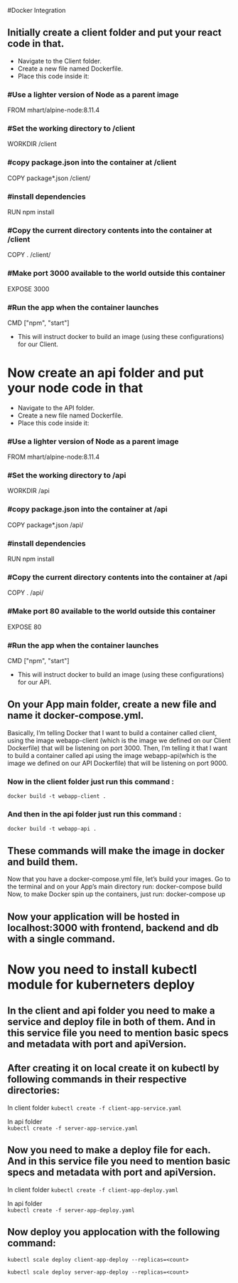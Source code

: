 
#Docker Integration

## Initially create a client folder and put your react code in that.
- Navigate to the Client folder.
- Create a new file named Dockerfile.
- Place this code inside it:

### #Use a lighter version of Node as a parent image
FROM mhart/alpine-node:8.11.4

### #Set the working directory to /client
WORKDIR /client

### #copy package.json into the container at /client
COPY package*.json /client/

### #install dependencies
RUN npm install

### #Copy the current directory contents into the container at /client
COPY . /client/
### #Make port 3000 available to the world outside this container
EXPOSE 3000

### #Run the app when the container launches
CMD ["npm", "start"]


- This will instruct docker to build an image (using these configurations) for our Client.


# Now create an api folder and put your node code in that

- Navigate to the API folder.
- Create a new file named Dockerfile.
- Place this code inside it:

### #Use a lighter version of Node as a parent image
FROM mhart/alpine-node:8.11.4

### #Set the working directory to /api
WORKDIR /api

### #copy package.json into the container at /api
COPY package*.json /api/

### #install dependencies
RUN npm install

### #Copy the current directory contents into the container at /api
COPY . /api/

### #Make port 80 available to the world outside this container
EXPOSE 80

### #Run the app when the container launches
CMD ["npm", "start"]

- This will instruct docker to build an image (using these configurations) for our API.



## On your App main folder, create a new file and name it docker-compose.yml.
Basically, I’m telling Docker that I want to build a container called client, using the image webapp-client (which is the image we defined on our Client Dockerfile) that will be listening on port 3000. Then, I’m telling it that I want to build a container called api using the image webapp-api(which is the image we defined on our API Dockerfile) that will be listening on port 9000.

### Now in the client folder just run this command : 
```docker build -t webapp-client .```

### And then in the api folder just run this command : 
```docker build -t webapp-api .```


## These commands will make the image in docker and build them.


Now that you have a docker-compose.yml file, let’s build your images. Go to the terminal and on your App’s main directory run:
docker-compose build
Now, to make Docker spin up the containers, just run:
docker-compose up

## Now your application will be hosted in localhost:3000 with frontend, backend and db with a single command.



# Now you need to install kubectl module for kuberneters deploy

## In the client and api folder you need to make a service and deploy file in both of them. And in this service file you need to mention basic specs and metadata with port and apiVersion.
## After creating it on local create it on kubectl by following commands in their respective directories:
In client folder
```kubectl create -f client-app-service.yaml```

In api folder  
```kubectl create -f server-app-service.yaml```


## Now you need to make a deploy file for each. And in this service file you need to mention basic specs and metadata with port and apiVersion.

In client folder
```kubectl create -f client-app-deploy.yaml```

In api folder  
```kubectl create -f server-app-deploy.yaml```

## Now deploy you applocation with the following command:

 ```kubectl scale deploy client-app-deploy --replicas=<count>```

 ```kubectl scale deploy server-app-deploy --replicas=<count>``` 